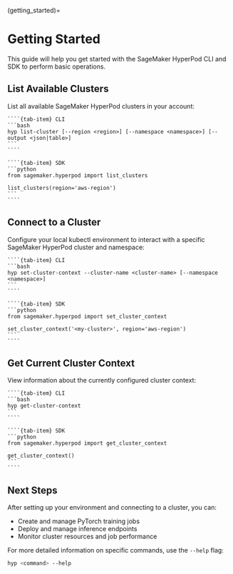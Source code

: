 (getting_started)=

# Getting Started

This guide will help you get started with the SageMaker HyperPod CLI and SDK to perform basic operations.

## List Available Clusters

List all available SageMaker HyperPod clusters in your account:

`````{tab-set}
````{tab-item} CLI
```bash
hyp list-cluster [--region <region>] [--namespace <namespace>] [--output <json|table>]
```
````

````{tab-item} SDK
```python
from sagemaker.hyperpod import list_clusters

list_clusters(region='aws-region')
```
````
`````

## Connect to a Cluster

Configure your local kubectl environment to interact with a specific SageMaker HyperPod cluster and namespace:

`````{tab-set}
````{tab-item} CLI
```bash
hyp set-cluster-context --cluster-name <cluster-name> [--namespace <namespace>]
```
````

````{tab-item} SDK
```python
from sagemaker.hyperpod import set_cluster_context

set_cluster_context('<my-cluster>', region='aws-region')
```
````
`````

## Get Current Cluster Context

View information about the currently configured cluster context:

`````{tab-set}
````{tab-item} CLI
```bash
hyp get-cluster-context
```
````

````{tab-item} SDK
```python
from sagemaker.hyperpod import get_cluster_context

get_cluster_context()
```
````
`````


## Next Steps

After setting up your environment and connecting to a cluster, you can:

- Create and manage PyTorch training jobs
- Deploy and manage inference endpoints
- Monitor cluster resources and job performance

For more detailed information on specific commands, use the `--help` flag:

```bash
hyp <command> --help
```